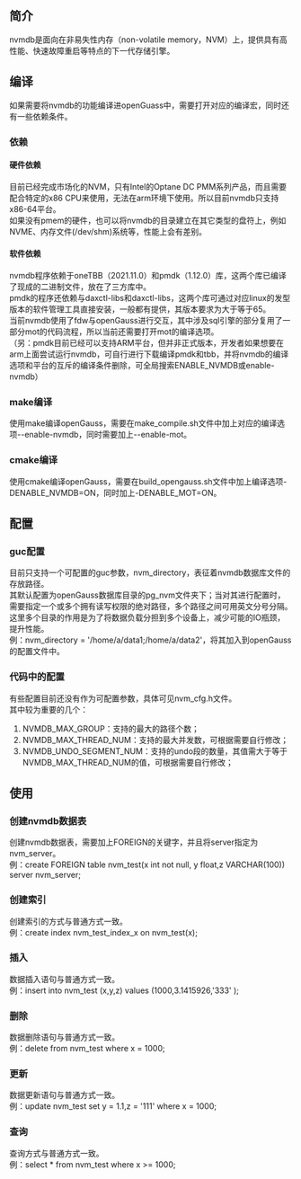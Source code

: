 ## 简介

nvmdb是面向在非易失性内存（non-volatile memory，NVM）上，提供具有高性能、快速故障重启等特点的下一代存储引擎。

## 编译

如果需要将nvmdb的功能编译进openGuass中，需要打开对应的编译宏，同时还有一些依赖条件。

### 依赖

#### 硬件依赖

目前已经完成市场化的NVM，只有Intel的Optane DC PMM系列产品，而且需要配合特定的x86 CPU来使用，无法在arm环境下使用。所以目前nvmdb只支持x86-64平台。  
如果没有pmem的硬件，也可以将nvmdb的目录建立在其它类型的盘符上，例如NVME、内存文件(/dev/shm)系统等，性能上会有差别。  

#### 软件依赖

nvmdb程序依赖于oneTBB（2021.11.0）和pmdk（1.12.0）库，这两个库已编译了现成的二进制文件，放在了三方库中。  
pmdk的程序还依赖与daxctl-libs和daxctl-libs，这两个库可通过对应linux的发型版本的软件管理工具直接安装，一般都有提供，其版本要求为大于等于65。  
当前nvmdb使用了fdw与openGauss进行交互，其中涉及sql引擎的部分复用了一部分mot的代码流程，所以当前还需要打开mot的编译选项。  
（另：pmdk目前已经可以支持ARM平台，但并非正式版本，开发者如果想要在arm上面尝试运行nvmdb，可自行进行下载编译pmdk和tbb，并将nvmdb的编译选项和平台的互斥的编译条件删除，可全局搜索ENABLE_NVMDB或enable-nvmdb）

### make编译

使用make编译openGauss，需要在make_compile.sh文件中加上对应的编译选项--enable-nvmdb，同时需要加上--enable-mot。

### cmake编译

使用cmake编译openGauss，需要在build_opengauss.sh文件中加上编译选项-DENABLE_NVMDB=ON，同时加上-DENABLE_MOT=ON。

## 配置

### guc配置

目前只支持一个可配置的guc参数，nvm_directory，表征着nvmdb数据库文件的存放路径。  
其默认配置为openGauss数据库目录的pg_nvm文件夹下；当对其进行配置时，需要指定一个或多个拥有读写权限的绝对路径，多个路径之间可用英文分号分隔。这里多个目录的作用是为了将数据负载分担到多个设备上，减少可能的IO瓶颈，提升性能。  
例：nvm_directory = '/home/a/data1;/home/a/data2'，将其加入到openGauss的配置文件中。

### 代码中的配置

有些配置目前还没有作为可配置参数，具体可见nvm_cfg.h文件。  
其中较为重要的几个：  
1. NVMDB_MAX_GROUP：支持的最大的路径个数；
2. NVMDB_MAX_THREAD_NUM：支持的最大并发数，可根据需要自行修改；
3. NVMDB_UNDO_SEGMENT_NUM：支持的undo段的数量，其值需大于等于NVMDB_MAX_THREAD_NUM的值，可根据需要自行修改；

## 使用

### 创建nvmdb数据表

创建nvmdb数据表，需要加上FOREIGN的关键字，并且将server指定为nvm_server。  
例：create FOREIGN table nvm_test(x int not null, y float,z VARCHAR(100)) server nvm_server;

### 创建索引

创建索引的方式与普通方式一致。  
例：create index nvm_test_index_x on nvm_test(x);

### 插入
数据插入语句与普通方式一致。  
例：insert into nvm_test (x,y,z) values (1000,3.1415926,'333' );

### 删除
数据删除语句与普通方式一致。  
例：delete from nvm_test where x = 1000;

### 更新
数据更新语句与普通方式一致。  
例：update nvm_test set y = 1.1,z = '111' where x = 1000;

### 查询
查询方式与普通方式一致。  
例：select * from nvm_test where x >= 1000;



